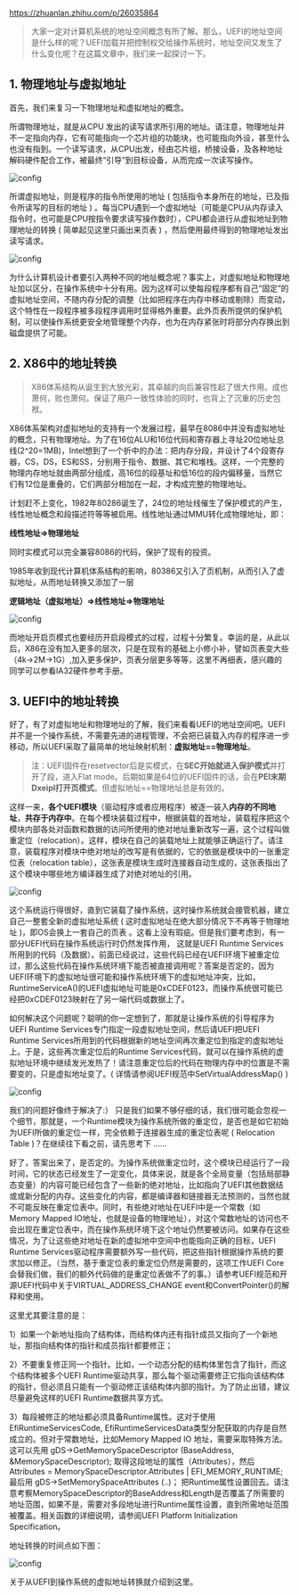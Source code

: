 https://zhuanlan.zhihu.com/p/26035864

> 大家一定对计算机系统的地址空间概念有所了解。那么，UEFI的地址空间是什么样的呢？UEFI加载并把控制权交给操作系统时，地址空间又发生了什么变化呢？在这篇文章中，我们来一起探讨一下。

## 1. 物理地址与虚拟地址

首先，我们来复习一下物理地址和虚拟地址的概念。

所谓物理地址，就是从CPU 发出的读写请求所引用的地址。请注意，物理地址并不一定指向内存，它有可能指向一个芯片组的功能块，也可能指向外设，甚至什么也没有指到。一个读写请求，从CPU出发，经由芯片组，桥接设备，及各种地址解码硬件配合工作，被最终“引导”到目标设备，从而完成一次读写操作。

![config](images/22.jpg)

所谓虚拟地址，则是程序的指令所使用的地址 ( 包括指令本身所在的地址，已及指令所读写的目标的地址 ) 。每当CPU遇到一个虚拟地址（可能是CPU从内存读入指令时，也可能是CPU按指令要求读写操作数时），CPU都会进行从虚拟地址到物理地址的转换 ( 简单起见这里只画出来页表 ) ，然后使用最终得到的物理地址发出读写请求。

![config](images/23.jpg)

为什么计算机设计者要引入两种不同的地址概念呢？事实上，对虚拟地址和物理地址加以区分，在操作系统中十分有用。因为这样可以使每段程序都有自己“固定”的虚拟地址空间，不随内存分配的调整（比如把程序在内存中移动或剔除）而变动，这个特性在一段程序被多段程序调用时显得格外重要。此外页表所提供的保护机制，可以使操作系统更安全地管理整个内存，也为在内存紧张时将部分内存换出到磁盘提供了可能。

## 2. X86中的地址转换

> X86体系结构从诞生到大放光彩，其卓越的向后兼容性起了很大作用。成也萧何，败也萧何。保证了用户一致性体验的同时，也背上了沉重的历史包袱。

X86体系架构对虚拟地址的支持有一个发展过程，最早在8086中并没有虚拟地址的概念，只有物理地址。为了在16位ALU和16位代码和寄存器上寻址20位地址总线(2^20=1MB)，Intel想到了一个折中的办法：把内存分段，并设计了4个段寄存器，CS，DS，ES和SS，分别用于指令、数据、其它和堆栈。这样，一个完整的物理内存地址就由两部分组成，高16位的段基址和低16位的段内偏移量，当然它们有12位是重叠的，它们两部分相加在一起，才构成完整的物理地址。

计划赶不上变化，1982年80286诞生了，24位的地址线催生了保护模式的产生，线性地址概念和段描述符等等被启用。线性地址通过MMU转化成物理地址，即：

**线性地址=>物理地址**

同时实模式可以完全兼容8086的代码，保护了现有的投资。

1985年收到现代计算机体系结构的影响，80386又引入了页机制，从而引入了虚拟地址，从而地址转换又添加了一层

**逻辑地址（虚拟地址）=>线性地址=>物理地址**

![config](images/24.jpg)

而地址开启页模式也要经历开启段模式的过程，过程十分繁复。幸运的是，从此以后，X86在没有加入更多的层次，只是在现有的基础上小修小补，譬如页表变大些（4k->2M->1G）,加入更多保护，页表分层更多等等，这里不再细表，感兴趣的同学可以参看IA32硬件参考手册。

## 3. UEFI中的地址转换

好了，有了对虚拟地址和物理地址的了解，我们来看看UEFI的地址空间吧。UEFI并不是一个操作系统，不需要先进的进程管理，不会把已装载入内存的程序进一步移动，所以UEFI采取了最简单的地址映射机制：**虚拟地址==物理地址**。

> 注：UEFI固件在resetvector后是实模式，在**SEC开始就进入保护模式**并打开了段，进入Flat mode。后期如果是64位的UEFI固件的话，会在**PEI末期Dxeipl打开页模式**。但虚拟地址==物理地址总是有效的。

这样一来，**各个UEFI模块**（驱动程序或者应用程序）被逐一装入**内存的不同地址**，**共存于内存中**。在每个模块装载过程中，根据装载的首地址，装载程序把这个模块内部各处对函数和数据的访问所使用的绝对地址重新改写一遍，这个过程叫做重定位（relocation）。这样，模块在自己的装载地址上就能够正确运行了。请注意，装载程序对模块中绝对地址的改写是有依据的，它的依据是模块中的一张重定位表（relocation table），这张表是模块生成时连接器自动生成的，这张表指出了这个模块中哪些地方编译器生成了对绝对地址的引用。

![config](images/25.jpg)

这个系统运行得很好，直到它装载了操作系统，这时操作系统就会接管机器，建立自己一整套全新的虚拟地址系统 ( 这时虚拟地址在绝大部分情况下不再等于物理地址 )，即OS会换上一套自己的页表 。这看上没有瑕疵。但是我们要考虑到，有一部分UEFI代码在操作系统运行时仍然发挥作用， 这就是UEFI Runtime Services所用到的代码（及数据）。前面已经说过，这些代码已经在UEFI环境下被重定位过，那么这些代码在操作系统环境下能否被直接调用呢？答案是否定的，因为UEFI环境下的虚拟地址很可能和操作系统环境下的虚拟地址冲突，比如，RuntimeServiceA()的UEFI虚拟地址可能是0xCDEF0123，而操作系统很可能已经把0xCDEF0123映射在了另一端代码或数据上了。

如何解决这个问题呢？聪明的你一定想到了，那就是让操作系统的引导程序为UEFI Runtime Services专门指定一段虚拟地址空间，然后请UEFI把UEFI Runtime Services所用到的代码根据新的地址空间再次重定位到指定的虚拟地址上。于是，这些再次重定位后的Runtime Services代码，就可以在操作系统的虚拟地址环境中继续发光发热了！请注意重定位后的代码在物理内存中的位置是不需要变的，只是虚拟地址变了。( 详情请参阅UEFI规范中SetVirtualAddressMap() )

![config](images/26.jpg)

我们的问题好像终于解决了:） 只是我们如果不够仔细的话，我们很可能会忽视一个细节，那就是，一个Runtime模块为操作系统所做的重定位，是否也是如它初始为UEFI所做的重定位一样，完全依赖于连接器生成的重定位表呢 ( Relocation Table )？在继续往下看之前，请先思考下 ……

好了，答案出来了，是否定的。为操作系统做重定位时，这个模块已经运行了一段时间，它的状态已经发生了一定变化，具体来说，就是各个全局变量（包括局部静态变量）的内容可能已经包含了一些新的绝对地址，比如指向了UEFI其他数据结或或新分配的内存。这些变化的内容，都是编译器和链接器无法预测的，当然也就不可能反映在重定位表中。同时，有些绝对地址在UEFI中是一个常数（如Memory Mapped IO地址，也就是设备的物理地址），对这个常数地址的访问也不会出现在重定位表中，而在操作系统环境下这个地址仍然要被访问。如果存在这些情况，为了让这些绝对地址在新的虚拟地中空间中也能指向正确的目标，UEFI Runtime Services驱动程序需要额外写一些代码，把这些指针根据操作系统的要求加以修正。（当然，基于重定位表的重定位仍然是需要的，这项工作UEFI Core会替我们做，我们的额外代码做的是重定位表做不了的事。）请参考UEFI规范和开源UEFI代码中关于VIRTUAL\_ADDRESS\_CHANGE event和ConvertPointer()的解释和使用。

这里尤其要注意的是：

1）如果一个新地址指向了结构体，而结构体内还有指针成员又指向了一个新地址，那指向结构体的指针和成员指针都要修正；

2）不要重复修正同一个指针。比如，一个动态分配的结构体里包含了指针，而这个结构体被多个UEFI Runtime驱动共享，那么每个驱动需要修正它指向该结构体的指针，但必须且只能有一个驱动修正该结构体内部的指针。为了防止出错，建议尽量避免这样的UEFI Runtime数据共享方式。

3）每段被修正的地址都必须具备Runtime属性。这对于使用EfiRuntimeServicesCode, EfiRuntimeServicesData类型分配获取的内存是自然成立的。但对于常数地址，比如Memory Mapped IO 地址，需要采取特殊方法。这可以先用 gDS->GetMemorySpaceDescriptor (BaseAddress, &MemorySpaceDescriptor); 取得这段地址的属性（Attributes），然后 Attributes = MemorySpaceDescriptor.Attributes | EFI\_MEMORY\_RUNTIME; 最后用 gDS->SetMemorySpaceAttributes (..)； 把Runtime属性设置回去。请注意考察MemorySpaceDescriptor的BaseAddress和Length是否覆盖了所需要的地址范围，如果不是，需要对多段地址进行Runtime属性设置，直到所需地址范围被覆盖。相关函数的详细说明，请参阅UEFI Platform Initialization Specification。

地址转换的时间点如下图：

![config](images/27.jpg)

关于从UEFI到操作系统的虚拟地址转换就介绍到这里。
